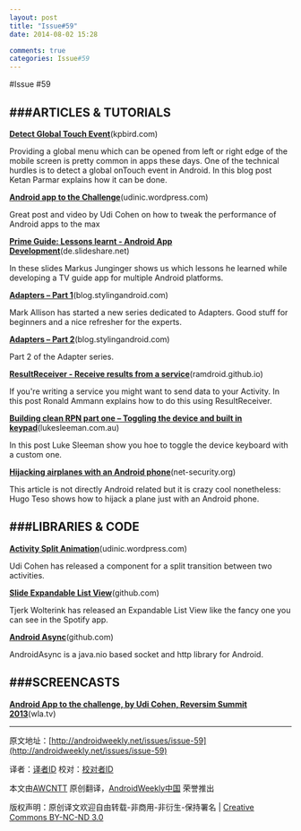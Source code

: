 ```yaml
---
layout: post
title: "Issue#59"
date: 2014-08-02 15:28

comments: true
categories: Issue#59
---
```


#Issue #59

###ARTICLES & TUTORIALS
---

[**Detect Global Touch Event**](http://www.kpbird.com/2013/03/android-detect-global-touch-event.html)(kpbird.com)

Providing a global menu which can be opened from left or right edge of the mobile screen is pretty common in apps these days. One of the technical hurdles is to detect a global onTouch event in Android. In this blog post Ketan Parmar explains how it can be done.

 
[**Android app to the Challenge**](http://udinic.wordpress.com/2013/03/04/android-app-to-the-challenge/)(udinic.wordpress.com)

Great post and video by Udi Cohen on how to tweak the performance of Android apps to the max

[**Prime Guide: Lessons learnt - Android App Development**](http://de.slideshare.net/greenrobot/prime-guide-lessons-learnt-android-app-development-18474518)(de.slideshare.net)

In these slides Markus Junginger shows us which lessons he learned while developing a TV guide app for multiple Android platforms.

[**Adapters – Part 1**](http://blog.stylingandroid.com/archives/1679)(blog.stylingandroid.com)

Mark Allison has started a new series dedicated to Adapters. Good stuff for beginners and a nice refresher for the experts.

[**Adapters – Part 2**](http://blog.stylingandroid.com/archives/1702)(blog.stylingandroid.com)

Part 2 of the Adapter series.

[**ResultReceiver - Receive results from a service**](http://ramdroid.github.io/androiddev/ResultReceiverDemo.html)(ramdroid.github.io)

If you're writing a service you might want to send data to your Activity. In this post Ronald Ammann explains how to do this using ResultReceiver.

[**Building clean RPN part one – Toggling the device and built in keypad**](http://lukesleeman.com.au/building-clean-rpn-part-one-toggling-the-device-and-built-in-keypad/)(lukesleeman.com.au)

In this post Luke Sleeman show you hoe to toggle the device keyboard with a custom one.

[**Hijacking airplanes with an Android phone**](http://net-security.org/secworld.php?id=14733)(net-security.org)

This article is not directly Android related but it is crazy cool nonetheless: Hugo Teso shows how to hijack a plane just with an Android phone.

###LIBRARIES & CODE
---

[**Activity Split Animation**](http://udinic.wordpress.com/2013/03/13/activity-split-animation/)(udinic.wordpress.com)

Udi Cohen has released a component for a split transition between two activities.

[**Slide Expandable List View**](https://github.com/tjerkw/Android-SlideExpandableListView)(github.com)

Tjerk Wolterink has released an Expandable List View like the fancy one you can see in the Spotify app.

[**Android Async**](https://github.com/koush/AndroidAsync)(github.com)

AndroidAsync is a java.nio based socket and http library for Android.

###SCREENCASTS
---

[**Android App to the challenge, by Udi Cohen, Reversim Summit 2013**](http://wla.tv/EV36)(wla.tv)

---


原文地址：[http://androidweekly.net/issues/issue-59](http://androidweekly.net/issues/issue-59)

译者：[译者ID](https://github.com/译者ID) 校对：[校对者ID](https://github.com/校对者ID)

本文由[AWCNTT](https://github.com/AWCNTT) 原创翻译，[AndroidWeekly中国](http://www.androidweekly.cn/) 荣誉推出

版权声明：原创译文欢迎自由转载-非商用-非衍生-保持署名 | [Creative Commons BY-NC-ND 3.0](http://creativecommons.org/licenses/by-nc-nd/3.0/deed.zh)